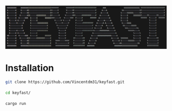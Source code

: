 ![alt text](image-1.png)

# Installation

```bash
git clone https://github.com/Vincentdm31/keyfast.git

cd keyfast/

cargo run
```

